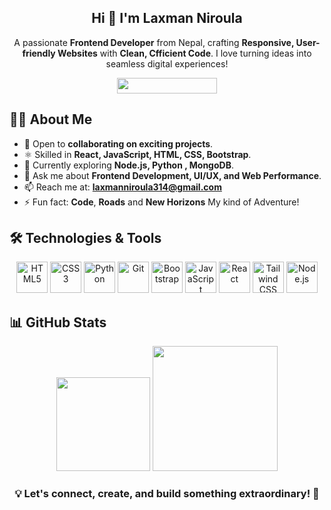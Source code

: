   <!-- 🙏 Hello Namaste, Welcome to my GitHub profile -->
<h2 align="center"> Hi 👋  I'm Laxman Niroula </h2>  
<p align="center">A passionate <b>Frontend Developer</b> from Nepal, crafting <b>Responsive, User-friendly Websites</b> 
  with <b>Clean, Cfficient Code</b>. I love turning ideas into seamless digital experiences!
<p align="center">
  <img src="https://komarev.com/ghpvc/?username=laxmanniroula314&label=Profile%20Views&color=blue" width="160" height="25"/>
</p>

## 👨‍💻 About Me  
- 🔭 Open to **collaborating on exciting projects**.  
- ⚛️ Skilled in **React, JavaScript, HTML, CSS, Bootstrap**.  
- 🌱 Currently exploring **Node.js, Python , MongoDB**.  
- 💬 Ask me about **Frontend Development, UI/UX, and Web Performance**.  
- 📫 Reach me at: **laxmanniroula314@gmail.com**  
- ⚡ Fun fact: **Code**, **Roads** and **New Horizons** My kind of Adventure!  
<!--
## 🌐 Connect with Me  

<p align="center">
  <a href="https://twitter.com/"><img src="https://img.shields.io/badge/-Twitter-1DA1F2?style=for-the-badge&logo=twitter&logoColor=white"/></a>
  <a href="https://www.linkedin.com/in/laxman-niroula/"><img src="https://img.shields.io/badge/-LinkedIn-0A66C2?style=for-the-badge&logo=linkedin&logoColor=white"/></a>
  <a href="https://instagram.com/"><img src="https://img.shields.io/badge/-Instagram-E4405F?style=for-the-badge&logo=instagram&logoColor=white"/></a>
</p>
-->
## 🛠️ Technologies & Tools  
<p align="center">
  <!-- Frontend -->
  <img src="https://cdn.jsdelivr.net/gh/devicons/devicon/icons/html5/html5-original.svg" alt="HTML5" width="50" height="50"/>  
  <img src="https://cdn.jsdelivr.net/gh/devicons/devicon/icons/css3/css3-original.svg" alt="CSS3" width="50" height="50"/>  
   <!-- Other Tools -->
  <img src="https://cdn.jsdelivr.net/gh/devicons/devicon/icons/python/python-original.svg" alt="Python" width="50" height="50"/>  
  <img src="https://cdn.jsdelivr.net/gh/devicons/devicon/icons/git/git-original.svg" alt="Git" width="50" height="50"/>  
  <img src="https://cdn.jsdelivr.net/gh/devicons/devicon/icons/bootstrap/bootstrap-original.svg" alt="Bootstrap" width="50" height="50"/>  
  <img src="https://cdn.jsdelivr.net/gh/devicons/devicon/icons/javascript/javascript-original.svg" alt="JavaScript" width="50" height="50"/>  
  <img src="https://cdn.jsdelivr.net/gh/devicons/devicon/icons/react/react-original.svg" alt="React" width="50" height="50"/>  
  <img src="https://cdn.jsdelivr.net/gh/devicons/devicon/icons/tailwindcss/tailwindcss-original.svg" alt="Tailwind CSS" width="50" height="50"/>  
  <!-- Backend -->
  <img src="https://cdn.jsdelivr.net/gh/devicons/devicon/icons/nodejs/nodejs-original.svg" alt="Node.js" width="50" height="50"/>  
  <!-- <img src="https://cdn.jsdelivr.net/gh/devicons/devicon/icons/express/express-original.svg" alt="Express.js" width="50" height="50"/> 
  <img src="https://cdn.jsdelivr.net/gh/devicons/devicon/icons/mongodb/mongodb-original.svg" alt="MongoDB" width="50" height="50"/>  -->
</p>

## 📊 GitHub Stats  
<div align="center" style="display: flex-inline; justify-content: center; gap:1px; flex-wrap: wrap;">
  <img src="https://github-readme-stats.vercel.app/api?username=laxmanniroula314&show_icons=true&theme=light&title_color=0e75b6&text_color=0e75b6&cache_seconds=86400" height="150"/>
  <img src="https://github-readme-stats.vercel.app/api/top-langs/?username=laxmanniroula314&layout=compact&theme=light&title_color=0e75b6&text_color=0e75b6&cache_seconds=86400"  height="200"/>
</div>
</p>
<h3 align="center">💡 Let's connect, create, and build something extraordinary! 🚀</h3>

